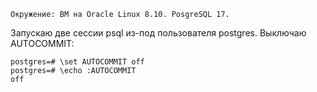```
Окружение: ВМ на Oracle Linux 8.10. PosgreSQL 17.
```

Запускаю две сессии psql из-под пользователя postgres. Выключаю AUTOCOMMIT:
```
postgres=# \set AUTOCOMMIT off
postgres=# \echo :AUTOCOMMIT
off
```
